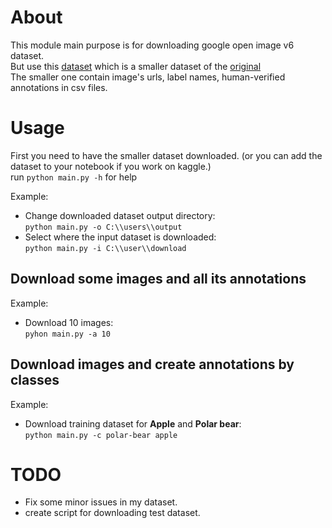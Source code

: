 # About
This module main purpose is for downloading google open image v6 dataset. <br>
But use this [dataset](https://www.kaggle.com/tarantula3/google-open-image-v6) 
which is a smaller dataset of the [original](https://opensource.google/projects/open-images-dataset) <br>
The smaller one contain image's urls, label names, human-verified annotations 
in csv files. <br>

# Usage
First you need to have the smaller dataset downloaded. (or you can add the 
dataset to your notebook if you work on kaggle.) <br>
run `python main.py -h` for help

Example:
- Change downloaded dataset output directory: <br>
`python main.py -o C:\\users\\output`
- Select where the input dataset is downloaded: <br> 
`python main.py -i C:\\user\\download`

## Download some images and all its annotations
Example: <br> 
- Download 10 images: <br>
`pyhon main.py -a 10` <br>

## Download images and create annotations by classes
Example: <br>
- Download training dataset for __Apple__ and __Polar bear__: <br>
`python main.py -c polar-bear apple`

# TODO
- Fix some minor issues in my dataset.
- create script for downloading test dataset.